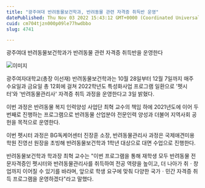 ```yaml
---
title: "광주여대 반려동물보건학과, 반려동물 관련 자격증 취득반 운영"
datePublished: Thu Nov 03 2022 15:43:12 GMT+0000 (Coordinated Universal Time)
cuid: cm704tjzn000p09le77hwdbbo
slug: 4741

---
```



광주여대 반려동물보건학과가 반려동물 관련 자격증 취득반을 운영한다

![이미지](https://cdn.hashnode.com/res/hashnode/image/upload/v1739257182632/39d200db-6929-4ede-9bed-32f7ee835e2f.jpeg)

광주여자대학교(총장 이선재) 반려동물보건학과는 10월 28일부터 12월 7일까지 매주 수요일과 금요일 총 12회에 걸쳐 2022학년도 특성화사업 프로그램 일환으로 '펫시터'와 '반려동물관리사' 자격증 취득 과정을 운영한다고 3일 밝혔다.

이번 과정은 반려동물 복지 인력양성 사업단 최혁 교수의 책임 하에 2021년도에 이어 두 번째로 진행하는 프로그램으로 반려동물 산업분야 전문인력 양성과 더불어 지역사회 공헌을 목적으로 운영한다.

이번 펫시터 과정은 BG독케어센터 진장훈 소장, 반려동물관리사 과정은 국제애견미용학원 진영선 원장을 초빙해 반려동물보건학과 1학년 대상으로 대면 수업으로 진행한다.

반려동물보건학과 학과장 최혁 교수는 "이번 프로그램을 통해 재학생 모두 반려동물 전문자격증인 펫시터와 반려동물관리사를 취득하여 전공 역량을 높이고, 더 나아가 취ㆍ창업까지 이어질 수 있기를 바라며, 앞으로 학생 요구에 맞춰 다양한 국가ㆍ민간 자격증 취득 프로그램을 운영하겠다"라고 말했다.